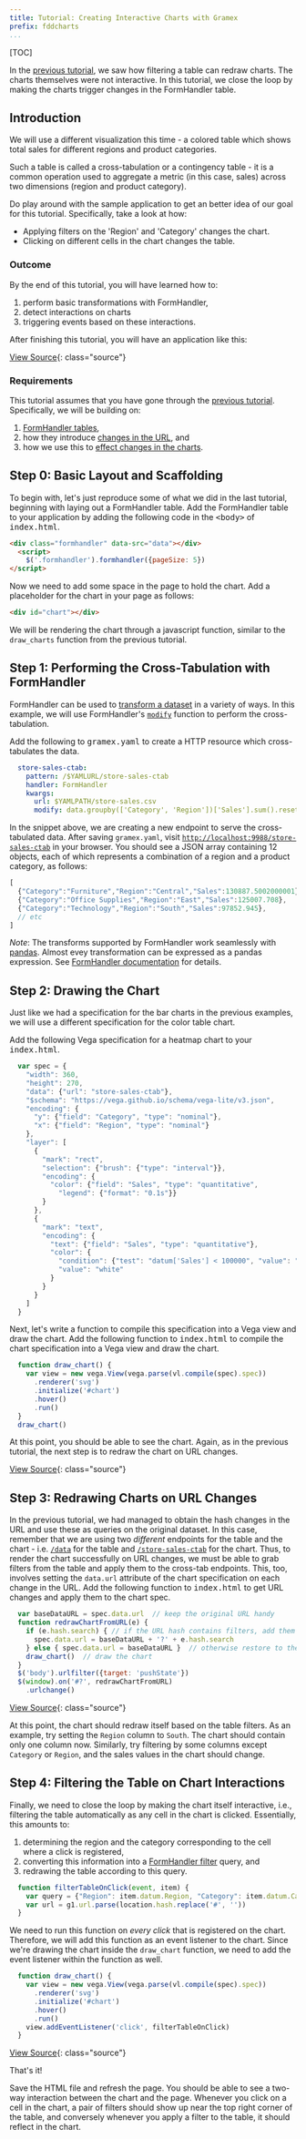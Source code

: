 ```yaml
---
title: Tutorial: Creating Interactive Charts with Gramex
prefix: fddcharts
...
```


[TOC]

In the [previous tutorial](../dashboards/), we saw how filtering a table can
redraw charts. The charts themselves were not interactive. In this
tutorial, we close the loop by making the charts trigger changes in the
FormHandler table.

## Introduction

We will use a different visualization this time - a colored table which shows total sales for different regions
and product categories.

<div id="chart">
</div>
<script src="../ui/jquery/dist/jquery.min.js"></script>
<script src="../ui/bootstrap/dist/js/bootstrap.bundle.min.js"></script>
<script src="../ui/lodash/lodash.min.js"></script>
<script src="../ui/g1/dist/g1.min.js"></script>
<script src="../ui/vega/build/vega.min.js"></script>
<script src="../ui/vega-lite/build/vega-lite.min.js"></script>
<script src="../ui/vega-tooltip/build/vega-tooltip.min.js"></script>
<script>
  var spec = {
    "width": 360,
    "height": 270,
    "data": {"url": "../store-sales-ctab"},
    "$schema": "https://vega.github.io/schema/vega-lite/v3.json",
    "encoding": {
      "y": {"field": "Category", "type": "nominal"},
      "x": {"field": "Region", "type": "nominal"}
    },
    "layer": [
      {
        "mark": "rect",
        "selection": {"brush": {"type": "interval"}},
        "encoding": {
          "color": {"field": "Sales", "type": "quantitative",
            "legend": {"format": "0.1s"}}
        }
      },
      {
        "mark": "text",
        "encoding": {
          "text": {"field": "Sales", "type": "quantitative"},
          "color": {
            "condition": {"test": "datum['Sales'] < 100000", "value": "black"},
            "value": "white"
          }
        }
      }
    ]
  }
  var view = new vega.View(vega.parse(vl.compile(spec).spec))
  .renderer('svg')
  .initialize('#chart')
  .hover()
  .run()
</script>

Such a table is called a cross-tabulation or a contingency table - it is a
common operation used to aggregate a metric (in this case, sales) across two dimensions
(region and product category).

Do play around with the sample application to get an
better idea of our goal for this tutorial. Specifically, take a look at how:

* Applying filters on the 'Region' and 'Category' changes the chart.
* Clicking on different cells in the chart changes the table.


### Outcome

By the end of this tutorial, you will have learned how to:

1. perform basic transformations with FormHandler,
2. detect interactions on charts
3. triggering events based on these interactions.

After finishing this tutorial, you will have an application like this:

[View Source](../charts/output/4/index.html){: class="source"}



### Requirements

This tutorial assumes that you have gone through the
[previous tutorial](../dashboards/). Specifically, we
will be building on:

1. [FormHandler tables](../dashboards#step-1-working-with-formhandler),
2. how they introduce [changes in the URL](../dashboards#step-2-detecting-changes-in-the-url), and
3. how we use this to [effect changes in the charts](../dashboards#step-3-redrawing-charts-on-url-changes).


## Step 0: Basic Layout and Scaffolding

To begin with, let's just reproduce some of what we did in the last tutorial, beginning
with laying out a FormHandler table.
Add the FormHandler table to your application by adding the following code in the
<kbd>&lt;body&gt;</kbd> of <kbd>index.html</kbd>.

```html
<div class="formhandler" data-src="data"></div>
  <script>
    $('.formhandler').formhandler({pageSize: 5})
</script>
```

Now we need to add some space in the page to hold the chart. Add a
placeholder for the chart in your page as follows:

```html
<div id="chart"></div>
```

We will be rendering the chart through a javascript
function, similar to the `draw_charts` function from the previous tutorial.


## Step 1: Performing the Cross-Tabulation with FormHandler

FormHandler can be used to [transform a dataset](../../formhandler#formhandler-transforms)
in a variety of ways. In this example, we will use FormHandler's
[`modify`](../../formhandler#formhandler-modify) function to perform the cross-tabulation.

Add the following to <kbd>gramex.yaml</kbd> to create a HTTP resource which cross-tabulates the data.

```yaml
  store-sales-ctab:
    pattern: /$YAMLURL/store-sales-ctab
    handler: FormHandler
    kwargs:
      url: $YAMLPATH/store-sales.csv
      modify: data.groupby(['Category', 'Region'])['Sales'].sum().reset_index()
```


In the snippet above, we are creating a new endpoint to serve the cross-tabulated data. After
saving `gramex.yaml`, visit
[`http://localhost:9988/store-sales-ctab`](http://localhost:9988/store-sales-ctab) in your
browser. You should see a JSON array containing 12 objects, each of which represents a
combination of a region and a product category, as follows:

```js
[
  {"Category":"Furniture","Region":"Central","Sales":130887.5002000001},
  {"Category":"Office Supplies","Region":"East","Sales":125007.708},
  {"Category":"Technology","Region":"South","Sales":97852.945},
  // etc
]
```

_Note_: The transforms supported by FormHandler work seamlessly with
[pandas](https://pandas.pydata.org). Almost evey transformation can be expressed as a
pandas expression. See [FormHandler documentation](../../formhandler) for details.


## Step 2: Drawing the Chart

Just like we had a specification for the bar charts in the previous examples, we will use
a different specification for the color table chart.

Add the following Vega specification for a heatmap chart to your <kbd>index.html</kbd>.

```js
  var spec = {
    "width": 360,
    "height": 270,
    "data": {"url": "store-sales-ctab"},
    "$schema": "https://vega.github.io/schema/vega-lite/v3.json",
    "encoding": {
      "y": {"field": "Category", "type": "nominal"},
      "x": {"field": "Region", "type": "nominal"}
    },
    "layer": [
      {
        "mark": "rect",
        "selection": {"brush": {"type": "interval"}},
        "encoding": {
          "color": {"field": "Sales", "type": "quantitative",
            "legend": {"format": "0.1s"}}
        }
      },
      {
        "mark": "text",
        "encoding": {
          "text": {"field": "Sales", "type": "quantitative"},
          "color": {
            "condition": {"test": "datum['Sales'] < 100000", "value": "black"},
            "value": "white"
          }
        }
      }
    ]
  }
```

Next, let's write a function to compile this specification into a Vega view and draw the
chart. Add the following function to <kbd>index.html</kbd> to compile the chart specification into a Vega view and draw the chart.

```js
  function draw_chart() {
    var view = new vega.View(vega.parse(vl.compile(spec).spec))
      .renderer('svg')
      .initialize('#chart')
      .hover()
      .run()
  }
  draw_chart()
```

At this point, you should be able to see the chart. Again, as in the previous tutorial,
the next step is to redraw the chart on URL changes.

[View Source](../charts/output/2/index.html){: class="source"}


## Step 3: Redrawing Charts on URL Changes

In the previous tutorial, we had managed to obtain the hash changes in the URL and use
these as queries on the original dataset. In this case,
remember that we are using two _different_ endpoints for the table and the chart - i.e.
[`/data`](../data) for the table and
[`/store-sales-ctab`](../store-sales-ctab) for the chart. Thus, to
render the chart successfully on URL changes, we must be able to grab filters from the
table and apply them to the cross-tab endpoints. This, too, involves setting the
`data.url` attribute of the chart specification on each change in the URL.
Add the following function to <kbd>index.html</kbd> to get URL changes and apply them to the chart spec.

```js
  var baseDataURL = spec.data.url  // keep the original URL handy
  function redrawChartFromURL(e) {
    if (e.hash.search) { // if the URL hash contains filters, add them to the spec's URL
      spec.data.url = baseDataURL + '?' + e.hash.search
    } else { spec.data.url = baseDataURL }  // otherwise restore to the original URL
    draw_chart()  // draw the chart
  }
  $('body').urlfilter({target: 'pushState'})
  $(window).on('#?', redrawChartFromURL)
    .urlchange()
```

[View Source](../charts/output/3/index.html){: class="source"}


At this point, the chart should redraw itself based on the table filters. As an example,
try setting the `Region` column to `South`. The chart should contain only one column now.
Similarly, try filtering by some columns except `Category` or `Region`, and the sales
values in the chart should change.


## Step 4: Filtering the Table on Chart Interactions

Finally, we need to close the loop by making the chart itself interactive, i.e.,
filtering the table automatically as any cell in the chart is clicked. Essentially, this
amounts to:

1. determining the region and the category corresponding to the cell where a click is
   registered,
2. converting this information into a [FormHandler filter](../../formhandler/#formhandler-filters)
   query, and
3. redrawing the table according to this query.

```js
  function filterTableOnClick(event, item) {
    var query = {"Region": item.datum.Region, "Category": item.datum.Category}
    var url = g1.url.parse(location.hash.replace('#', ''))
  }
```

We need to run this function on _every click_ that is registered on the chart. Therefore,
we will add this function as an event listener to the chart. Since we're drawing the chart
inside the `draw_chart` function, we need to add the event listener within the function as
well.

```js
  function draw_chart() {
    var view = new vega.View(vega.parse(vl.compile(spec).spec))
      .renderer('svg')
      .initialize('#chart')
      .hover()
      .run()
    view.addEventListener('click', filterTableOnClick)
  }
```
[View Source](../charts/output/4/index.html){: class="source"}

That's it!

Save the HTML file and refresh the page. You should be able to see a two-way
interaction between the chart and the page. Whenever you click on a cell in the chart, a
pair of filters should show up near the top right corner of the table, and conversely whenever
you apply a filter to the table, it should reflect in the chart.

<script src="../tutorial.js"></script>
